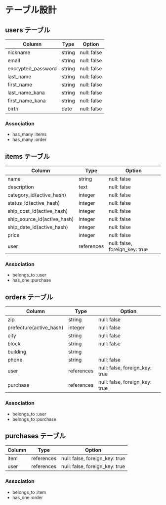 # テーブル設計

## users テーブル

| Column               | Type   | Option      |
| -------------------- | ------ | ----------- |
| nickname             | string | null: false |
| email                | string | null: false |
| encrypted_password   | string | null: false |
| last_name            | string | null: false |
| first_name           | string | null: false |
| last_name_kana       | string | null: false |
| first_name_kana      | string | null: false |
| birth                | date   | null: false |

### Association

- has_many :items
- has_many :order

## items テーブル

| Column                      | Type       | Option                         |
| --------------------------- | ---------- | ------------------------------ |
| name                        | string     | null: false                    |
| description                 | text       | null: false                    |
| category_id(active_hash)    | integer    | null: false                    |
| status_id(active_hash)      | integer    | null: false                    |
| ship_cost_id(active_hash)   | integer    | null: false                    |
| ship_source_id(active_hash) | integer    | null: false                    |
| ship_date_id(active_hash)   | integer    | null: false                    |
| price                       | integer    | null: false                    |
| user                        | references | null: false, foreign_key: true |

### Association

- belongs_to :user
- has_one :purchase

## orders テーブル

| Column                  | Type       | Option                         |
| ----------------------- | ---------- | ------------------------------ |
| zip                     | string     | null: false                    |
| prefecture(active_hash) | integer    | null: false                    |
| city                    | string     | null: false                    |
| block                   | string     | null: false                    |
| building                | string     |                                |
| phone                   | string     | null: false                    |
| user                    | references | null: false, foreign_key: true |
| purchase                | references | null: false, foreign_key: true |

### Association

- belongs_to :user
- belongs_to :purchase

## purchases テーブル

| Column | Type       | Option                         |
| ------ | ---------- | ------------------------------ |
| item   | references | null: false, foreign_key: true |
| user   | references | null: false, foreign_key: true |

### Association

- belongs_to :item
- has_one :order